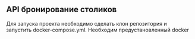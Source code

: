 ## API бронирование столиков
Для запуска проекта необходимо сделать клон репозитория и запустить docker-compose.yml.
Необходим предустановленный docker
